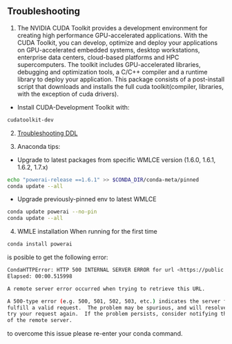 ## Troubleshooting 


1. The NVIDIA CUDA Toolkit provides a development environment for creating high performance GPU-accelerated applications. With the CUDA Toolkit, you can develop, optimize and deploy your applications on GPU-accelerated embedded systems, desktop workstations, enterprise data centers, cloud-based platforms and HPC supercomputers. The toolkit includes GPU-accelerated libraries, debugging and optimization tools, a C/C++ compiler and a runtime library to deploy your application. This package consists of a post-install script that downloads and installs the full cuda toolkit(compiler, libraries, with the exception of cuda drivers).
- Install CUDA-Development Toolkit with:
```bash
cudatoolkit-dev
```

2. [Troubleshooting DDL](https://www.ibm.com/support/knowledgecenter/SS5SF7_1.6.2/navigation/wmlce_ddltips.html)

3. Anaconda tips:
- Upgrade to latest packages from specific WMLCE version (1.6.0, 1.6.1, 1.6.2, 1.7.x)
```bash
echo "powerai-release ==1.6.1" >> $CONDA_DIR/conda-meta/pinned
conda update --all
```
- Upgrade previously-pinned env to latest WMLCE
```bash
conda update powerai --no-pin
conda update --all
```
4. WMLE installation
When running for the first time
``` bash
conda install powerai
```
is posible to get the following error:
```bash
CondaHTTPError: HTTP 500 INTERNAL SERVER ERROR for url <https://public.dhe.ibm.com/ibmdl/export/pub/software/server/ibm-ai/conda/linux-ppc64le/current_repodata.json>
Elapsed: 00:00.515998

A remote server error occurred when trying to retrieve this URL.

A 500-type error (e.g. 500, 501, 502, 503, etc.) indicates the server failed to
fulfill a valid request.  The problem may be spurious, and will resolve itself if you
try your request again.  If the problem persists, consider notifying the maintainer
of the remote server.
```
to overcome this issue please re-enter your conda command.
